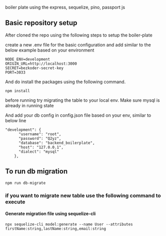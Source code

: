 boiler plate using the express, sequelize, pino, passport js

## Basic repository setup 

After cloned the repo using the following steps to setup the boiler-plate

create a new .env file for the basic configuration and add similar to the below example based on your environment

```
NODE_ENV=development
ORIGIN_URL=http://localhost:3000  
SECRET=bezkoder-secret-key
PORT=3033 
```
And do install the packages using the following command.


```
npm install
```
before running try migrating the table to your local env. Make sure mysql is already in running state

And add your db config in config.json file based on your env, similar to below line

```
"development": {
      "username": "root",
      "password": "Q2yz",
      "database": "backend_boilerplate",
      "host": "127.0.0.1",
      "dialect": "mysql"
    },
```
## To run db migration 
``````
npm run db-migrate

``````

### if you want to migrate new table use the following command to execute
#### Generate migration file using sequelize-cli 
``````
npx sequelize-cli model:generate --name User --attributes firstName:string,lastName:string,email:string
``````

